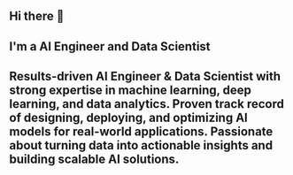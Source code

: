 ## Hi there 👋
##
## I'm a AI Engineer and Data Scientist
## Results-driven AI Engineer & Data Scientist with strong expertise in machine learning, deep learning, and data analytics. Proven track record of designing, deploying, and optimizing AI models for real-world applications.  Passionate about turning data into actionable insights and building scalable AI solutions.
<!--
**arrow7890/arrow7890** is a ✨ _special_ ✨ repository because its `README.md` (this file) appears on your GitHub profile.

Here are some ideas to get you started:

- 🔭 I’m currently working on ...
- 🌱 I’m currently learning ...
- 👯 I’m looking to collaborate on ...
- 🤔 I’m looking for help with ...
- 💬 Ask me about ...
- 📫 How to reach me: ...
- 😄 Pronouns: ...
- ⚡ Fun fact: ...
-->
